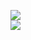 [![](https://img.shields.io/badge/Made%20With-Github%20Spray-lightgrey.svg?style=for-the-badge&logo=github)](https://github.com/Annihil/github-spray#8496)  
[![](https://i.imgur.com/2DrTn0Z.gif)](https://github.com/Annihil/github-spray)